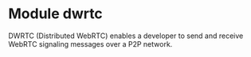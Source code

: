 # Module dwrtc

DWRTC (Distributed WebRTC) enables a developer to send and receive WebRTC signaling messages over a P2P network. 

